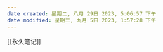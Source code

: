 ```yaml
---
date created: 星期二, 八月 29日 2023, 5:06:57 下午
date modified: 星期二, 九月 5日 2023, 1:57:28 下午
---
```

[[永久笔记]]